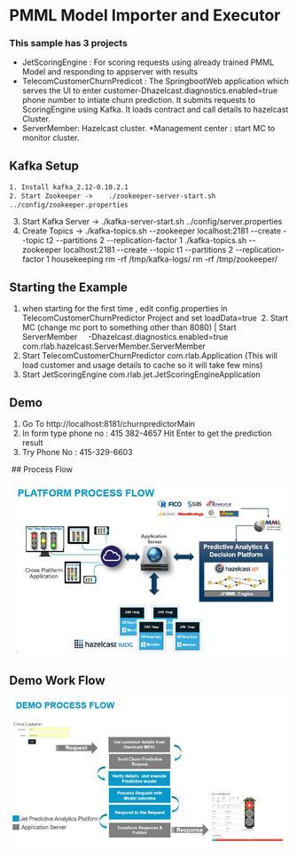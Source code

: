 
#  PMML Model Importer and Executor
### This sample has 3 projects 
* JetScoringEngine : For scoring requests using already trained PMML Model and responding to appserver with results
* TelecomCustomerChurnPredicot : The SpringbootWeb application which serves the UI to enter customer-Dhazelcast.diagnostics.enabled=true phone number to intiate churn prediction. It submits requests to ScoringEngine using Kafka. It loads contract and call details to hazelcast Cluster.
* ServerMember: Hazelcast cluster.
*Management center : start MC to monitor cluster.

## Kafka Setup
	1. Install kafka_2.12-0.10.2.1
	2. Start Zookeeper ->    ./zookeeper-server-start.sh ../config/zookeeper.properties
  3. Start Kafka Server -> ./kafka-server-start.sh ../config/server.properties
  4. Create Topics ->  ./kafka-topics.sh --zookeeper localhost:2181 --create --topic t2 --partitions 2 --replication-factor 1
                       ./kafka-topics.sh --zookeeper localhost:2181 --create --topic t1 --partitions 2 --replication-factor 1
   housekeeping 
       rm -rf /tmp/kafka-logs/
       rm -rf /tmp/zookeeper/
                       
 ## Starting the Example
  1. when starting for the first time , edit config.properties in TelecomCustomerChurnPredictor Project and set loadData=true
  2. Start MC (change mc port to something other than 8080) | Start ServerMember     -Dhazelcast.diagnostics.enabled=true com.rlab.hazelcast.ServerMember.ServerMember
  3. Start TelecomCustomerChurnPredictor com.rlab.Application (This will load customer and usage details to cache so it will take few mins)
  4. Start JetScoringEngine com.rlab.jet.JetScoringEngineApplication
  
  ## Demo
  1.  Go To http://localhost:8181/churnpredictorMain
  2. In form type phone no : 415  382-4657  Hit Enter to get the prediction result 
  3. Try Phone No : 415-329-6603
  
  ## Process Flow 
  
  ![Pic 1](https://github.com/mohari/jet-demos/blob/master/JetScoringEngine/PMML_Scorer_ProcessFlow.jpg)
  
  ## Demo Work Flow
  
  ![Pic 2](https://github.com/mohari/jet-demos/blob/master/JetScoringEngine/DEMO_Workflow.jpg)
